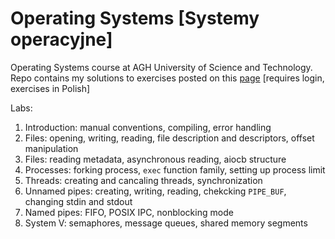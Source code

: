 # Operating Systems [Systemy operacyjne]

Operating Systems course at AGH University of Science and Technology.  
Repo contains my solutions to exercises posted on this [page](https://ai.ia.agh.edu.pl/pl:dydaktyka:so:2017:start) [requires login, exercises in Polish]

Labs:
1. Introduction: manual conventions, compiling, error handling  
2. Files: opening, writing, reading, file description and descriptors, offset manipulation  
3. Files: reading metadata, asynchronous reading, aiocb structure
4. Processes: forking process, `exec` function family, setting up process limit
5. Threads: creating and cancaling threads, synchronization
6. Unnamed pipes: creating, writing, reading, chekcking `PIPE_BUF`, changing stdin and stdout
7. Named pipes: FIFO, POSIX IPC, nonblocking mode
8. System V: semaphores, message queues, shared memory segments